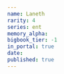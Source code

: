 ```yaml
---
name: Laneth
rarity: 4
series: ent
memory_alpha:
bigbook_tier: -1
in_portal: true
date:
published: true
---
```



